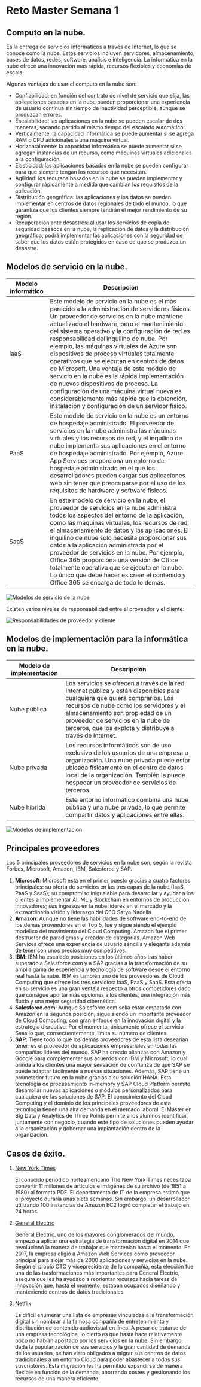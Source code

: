 # Reto Master Semana 1

## Computo en la nube.

Es la entrega de servicios informáticos a través de Internet, lo que se conoce como la nube. Estos servicios incluyen servidores, almacenamiento, bases de datos, redes, software, análisis e inteligencia. La informática en la nube ofrece una innovación más rápida, recursos flexibles y economías de escala.

Algunas ventajas de usar el computo en la nube son:

- Confiabilidad: en función del contrato de nivel de servicio que elija, las aplicaciones basadas en la nube pueden proporcionar una experiencia de usuario continua sin tiempo de inactividad perceptible, aunque se produzcan errores.
- Escalabilidad: las aplicaciones en la nube se pueden escalar de dos maneras, sacando partido al mismo tiempo del escalado automático:
- Verticalmente: la capacidad informática se puede aumentar si se agrega RAM o CPU adicionales a una máquina virtual.
- Horizontalmente: la capacidad informática se puede aumentar si se agregan instancias de un recurso, como máquinas virtuales adicionales a la configuración.
- Elasticidad: las aplicaciones basadas en la nube se pueden configurar para que siempre tengan los recursos que necesitan.
- Agilidad: los recursos basados en la nube se pueden implementar y configurar rápidamente a medida que cambian los requisitos de la aplicación.
- Distribución geográfica: las aplicaciones y los datos se pueden implementar en centros de datos regionales de todo el mundo, lo que garantiza que los clientes siempre tendrán el mejor rendimiento de su región.
- Recuperación ante desastres: al usar los servicios de copia de seguridad basados en la nube, la replicación de datos y la distribución geográfica, podrá implementar las aplicaciones con la seguridad de saber que los datos están protegidos en caso de que se produzca un desastre.

## Modelos de servicio en la nube.

| Modelo informático | Descripción |
|--------------------|-------------|
| IaaS | Este modelo de servicio en la nube es el más parecido a la administración de servidores físicos. Un proveedor de servicios en la nube mantiene actualizado el hardware, pero el mantenimiento del sistema operativo y la configuración de red es responsabilidad del inquilino de nube. Por ejemplo, las máquinas virtuales de Azure son dispositivos de proceso virtuales totalmente operativos que se ejecutan en centros de datos de Microsoft. Una ventaja de este modelo de servicio en la nube es la rápida implementación de nuevos dispositivos de proceso. La configuración de una máquina virtual nueva es considerablemente más rápida que la obtención, instalación y configuración de un servidor físico.|
| PaaS  | Este modelo de servicio en la nube es un entorno de hospedaje administrado. El proveedor de servicios en la nube administra las máquinas virtuales y los recursos de red, y el inquilino de nube implementa sus aplicaciones en el entorno de hospedaje administrado. Por ejemplo, Azure App Services proporciona un entorno de hospedaje administrado en el que los desarrolladores pueden cargar sus aplicaciones web sin tener que preocuparse por el uso de los requisitos de hardware y software físicos.|
| SaaS | En este modelo de servicio en la nube, el proveedor de servicios en la nube administra todos los aspectos del entorno de la aplicación, como las máquinas virtuales, los recursos de red, el almacenamiento de datos y las aplicaciones. El inquilino de nube solo necesita proporcionar sus datos a la aplicación administrada por el proveedor de servicios en la nube. Por ejemplo, Office 365 proporciona una versión de Office totalmente operativa que se ejecuta en la nube. Lo único que debe hacer es crear el contenido y Office 365 se encarga de todo lo demás.|


![Modelos de servicio de la nube](https://docs.microsoft.com/en-gb/learn/azure-fundamentals/intro-to-azure-fundamentals/media/iaas-paas-saas-expanded.png#lightbox)

Existen varios niveles de responsabilidad entre el proveedor y el cliente:

![Responsabilidades de proveedor y cliente](https://docs.microsoft.com/en-gb/learn/azure-fundamentals/intro-to-azure-fundamentals/media/shared-responsibility.png)

## Modelos de implementación para la informática en la nube.

| Modelo de implementación |	Descripción |
|--------------------------|----------------|
|Nube pública |	Los servicios se ofrecen a través de la red Internet pública y están disponibles para cualquiera que quiera comprarlos. Los recursos de nube como los servidores y el almacenamiento son propiedad de un proveedor de servicios en la nube de terceros, que los explota y distribuye a través de Internet.|
|Nube privada |	Los recursos informáticos son de uso exclusivo de los usuarios de una empresa u organización. Una nube privada puede estar ubicada físicamente en el centro de datos local de la organización. También la puede hospedar un proveedor de servicios de terceros.|
|Nube híbrida |	Este entorno informático combina una nube pública y una nube privada, lo que permite compartir datos y aplicaciones entre ellas.|

![Modelos de implementacion](https://docs.microsoft.com/en-gb/learn/azure-fundamentals/intro-to-azure-fundamentals/media/cloud-computing-continuum.png)

## Principales proveedores

Los 5 principales proveedores de servicios en la nube son, según la revista Forbes, Microsoft, Amazon, IBM, Salesforce y SAP. 

1. **Microsoft**: Microsoft está en el primer puesto gracias a cuatro factores principales: su oferta de servicios en las tres capas de la nube (IaaS, PaaS y SaaS); su compromiso inigualable para desarrollar y ayudar a los clientes a implementar AI, ML y Blockchain en entornos de producción innovadores; sus ingresos en la nube líderes en el mercado y la extraordinaria visión y liderazgo del CEO Satya Nadella.
 2. **Amazon**: Aunque no tiene las habilidades de software end-to-end de los demás proveedores en el Top 5, fue y sigue siendo el ejemplo modélico del movimiento del Cloud Computing. Amazon fue el primer destructor de paradigmas y creador de categorías. Amazon Web Services ofrece una experiencia de usuario sencilla y elegante además de tener con unos precios muy competitivos.
 3. **IBM**: IBM ha escalado posiciones en los últimos años tras haber superado a Salesforce.com y a SAP gracias a la transformación de su amplia gama de experiencia y tecnología de software desde el entorno real hasta la nube. IBM es también uno de los proveedores de Cloud Computing que ofrece los tres servicios: IaaS, PaaS y SaaS. Esta oferta en su servicio es una gran ventaja respecto a otros competidores dado que consigue aportar más opciones a los clientes, una integración más fluida y una mejor seguridad cibernética.
 4. **Salesforce.com**: Aunque Salesforce.com solía estar empatado con Amazon en la segunda posición, sigue siendo un importante proveedor de Cloud Computing, con gran enfoque en la innovación digital y la estrategia disruptiva. Por el momento, únicamente ofrece el servicio Saas lo que, consecuentemente, limita su número de clientes.
5. **SAP**: Tiene todo lo que los demás proveedores de esta lista desearían tener: es el proveedor de aplicaciones empresariales en todas las compañías líderes del mundo. SAP ha creado alianzas con Amazon y Google para complementar sus acuerdos con IBM y Microsoft, lo cual brinda a los clientes una mayor sensación de confianza de que SAP se puede adaptar fácilmente a nuevas situaciones. Además, SAP tiene un prometedor futuro en la nube gracias a su solución HANA. Esta tecnología de procesamiento in-memory y SAP Cloud Platform permite desarrollar nuevas aplicaciones o módulos personalizados para cualquiera de las soluciones de SAP.
El conocimiento del Cloud Computing y el dominio de los principales proveedores de esta tecnología tienen una alta demanda en el mercado laboral. El Máster en Big Data y Analytics de Three Points permite a los alumnos identificar, juntamente con negocio, cuando este tipo de soluciones pueden ayudar a la organización y gobernar una implantación dentro de la organización.


## Casos de éxito.

1. [New York Times](https://www.nytimes.com/es/)

    El conocido periódico norteamericano The New York Times necesitaba convertir 11 millones de artículos e imágenes de su archivo (de 1851 a 1980) al formato PDF. 
    El departamento de IT de la empresa estimó que el proyecto duraría unas siete semanas. Sin embargo, un desarrollador utilizando 100 instancias de Amazon EC2 logró completar el trabajo en 24 horas.
2. [General Electric](https://www.ge.com/)

    General Electric, uno de los mayores conglomerados del mundo, empezó a aplicar una estrategia de transformación digital en 2014 que revolucionó la manera de trabajar que mantenían hasta el momento. 
    En 2017, la empresa eligió a Amazon Web Services como proveedor principal para alojar más de 2000 aplicaciones y servicios en la nube. Según el propio CTO y vicepresidente de la compañía, esta elección fue una de las trasformaciones más importantes para General Electric, asegura que les ha ayudado a reorientar recursos hacia tareas de innovación que, hasta el momento, estaban ocupados diseñando y manteniendo centros de datos tradicionales.
3. [Netflix](https://www.netflix.com/mx/)

    Es difícil enumerar una lista de empresas vinculadas a la transformación digital sin nombrar a la famosa compañía de entretenimiento y distribución de contenido audiovisual en línea. 
    A pesar de tratarse de una empresa tecnológica, lo cierto es que hasta hace relativamente poco no habían apostado por los servicios en la nube. Sin embargo, dada la popularización de sus servicios y la gran cantidad de demanda de los usuarios, se han visto obligados a migrar sus centros de datos tradicionales a un entorno Cloud para poder abastecer a todos sus suscriptores. Esta migración les ha permitido expandirse de manera flexible en función de la demanda, ahorrando costes y gestionando los recursos de una manera eficiente. 








